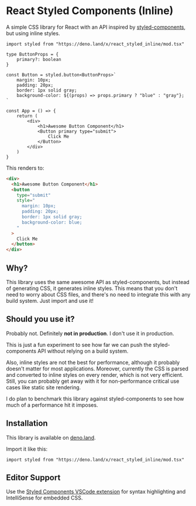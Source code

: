# React Styled Components (Inline)

A simple CSS library for React with an API inspired by 
[styled-components](https://styled-components.com/), but using inline styles.

```tsx
import styled from "https://deno.land/x/react_styled_inline/mod.tsx"

type ButtonProps = {
    primary?: boolean
}

const Button = styled.button<ButtonProps>`
    margin: 10px;
    padding: 20px;
    border: 1px solid gray;
    background-color: ${(props) => props.primary ? "blue" : "gray"};
`

const App = () => {
    return (
        <div>
            <h1>Awesome Button Component</h1>
            <Button primary type="submit">
                Click Me
            </Button>
        </div>
    )
}
```

This renders to:

```html
<div>
  <h1>Awesome Button Component</h1>
  <button
    type="submit"
    style="
      margin: 10px;
      padding: 20px;
      border: 1px solid gray;
      background-color: blue;
    "
  >
    Click Me
  </button>
</div>
```

## Why?

This library uses the same awesome API as styled-components, but instead of 
generating CSS, it generates inline styles. This means that you don't need to
worry about CSS files, and there's no need to integrate this with any build
system. Just import and use it!

## Should you use it?

Probably not. Definitely **not in production**. I don't use it in production.

This is just a fun experiment to see how far we can push the 
styled-components API without relying on a build system.

Also, inline styles are not the best for performance, although it probably 
doesn't matter for most applications. Moreover, currently the CSS is parsed and 
converted to inline styles on every render, which is not very efficient. Still, 
you can probably get away with it for non-performance critical use cases like 
static site rendering.

I do plan to benchmark this library against styled-components to see how much 
of a performance hit it imposes.

## Installation

This library is available on [deno.land](https://deno.land/x/react_styled_inline).

Import it like this:

```tsx
import styled from "https://deno.land/x/react_styled_inline/mod.tsx"
```

## Editor Support

Use the [Styled Components VSCode
extension](https://marketplace.visualstudio.com/items?itemName=styled-components.vscode-styled-components)
for syntax highlighting and IntelliSense for embedded CSS.